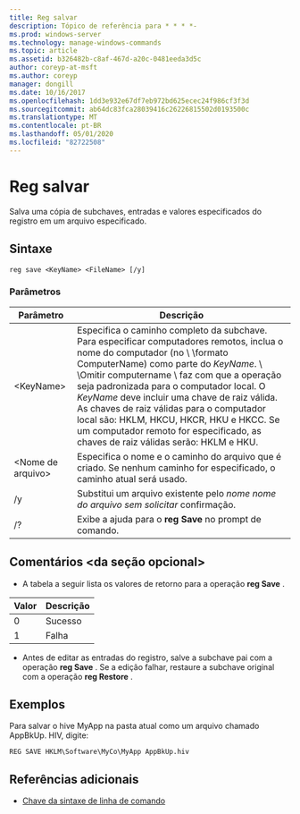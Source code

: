 ```yaml
---
title: Reg salvar
description: Tópico de referência para * * * *-
ms.prod: windows-server
ms.technology: manage-windows-commands
ms.topic: article
ms.assetid: b326482b-c8af-467d-a20c-0481eeda3d5c
author: coreyp-at-msft
ms.author: coreyp
manager: dongill
ms.date: 10/16/2017
ms.openlocfilehash: 1dd3e932e67df7eb972bd625ecec24f986cf3f3d
ms.sourcegitcommit: ab64dc83fca28039416c26226815502d0193500c
ms.translationtype: MT
ms.contentlocale: pt-BR
ms.lasthandoff: 05/01/2020
ms.locfileid: "82722508"
---
```

# <a name="reg-save"></a>Reg salvar



Salva uma cópia de subchaves, entradas e valores especificados do registro em um arquivo especificado.



## <a name="syntax"></a>Sintaxe

```
reg save <KeyName> <FileName> [/y]
```

### <a name="parameters"></a>Parâmetros

|Parâmetro|Descrição|
|---------|-----------|
|\<KeyName>|Especifica o caminho completo da subchave. Para especificar computadores remotos, inclua o nome do computador (no \\ \\formato ComputerName\) como parte do *KeyName*. \\ \\Omitir computername \ faz com que a operação seja padronizada para o computador local. O *KeyName* deve incluir uma chave de raiz válida. As chaves de raiz válidas para o computador local são: HKLM, HKCU, HKCR, HKU e HKCC. Se um computador remoto for especificado, as chaves de raiz válidas serão: HKLM e HKU.|
|\<Nome de arquivo>|Especifica o nome e o caminho do arquivo que é criado. Se nenhum caminho for especificado, o caminho atual será usado.|
|/y|Substitui um arquivo existente pelo *nome nome do arquivo sem solicitar* confirmação.|
|/?|Exibe a ajuda para o **reg Save** no prompt de comando.|

## <a name="remarks-optional-section"></a>Comentários \<da seção opcional>

-   A tabela a seguir lista os valores de retorno para a operação **reg Save** .

|Valor|Descrição|
|-----|-----------|
|0|Sucesso|
|1|Falha|
-   Antes de editar as entradas do registro, salve a subchave pai com a operação **reg Save** . Se a edição falhar, restaure a subchave original com a operação **reg Restore** .

## <a name="examples"></a>Exemplos

Para salvar o hive MyApp na pasta atual como um arquivo chamado AppBkUp. HIV, digite:
```
REG SAVE HKLM\Software\MyCo\MyApp AppBkUp.hiv
```

## <a name="additional-references"></a>Referências adicionais

- [Chave da sintaxe de linha de comando](command-line-syntax-key.md)